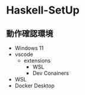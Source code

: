 # Haskell-SetUp
## 動作確認環境
- Windows 11
- vscode
    - extensions
        - WSL
        - Dev Conainers
- WSL
- Docker Desktop
